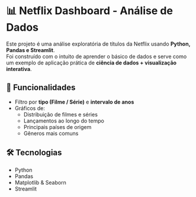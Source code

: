 # 📊 Netflix Dashboard - Análise de Dados

Este projeto é uma análise exploratória de títulos da Netflix usando **Python, Pandas e Streamlit**.  
Foi construído com o intuito de aprender o básico de dados e serve como um exemplo de aplicação prática de **ciência de dados + visualização interativa**.

## 🚀 Funcionalidades
- Filtro por **tipo (Filme / Série)** e **intervalo de anos**
- Gráficos de:
  - Distribuição de filmes e séries
  - Lançamentos ao longo do tempo
  - Principais países de origem
  - Gêneros mais comuns

## 🛠️ Tecnologias
- Python
- Pandas
- Matplotlib & Seaborn
- Streamlit


